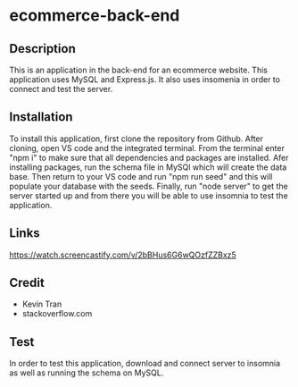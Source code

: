 # ecommerce-back-end

## Description 
This is an application in the back-end for an ecommerce website. This application uses MySQL and Express.js. It also uses insomenia in order to connect and test the server. 

## Installation 
To install this application, first clone the repository from Github. After cloning, open VS code and the integrated terminal. From the terminal enter "npm i" to make sure that all dependencies and packages are installed. Afer installing packages, run the schema file in MySQl which will create the data base. Then return to your VS code and run "npm run seed" and this will populate your database with the seeds. Finally, run "node server" to get the server started up and from there you will be able to use insomnia to test the application.

## Links 
https://watch.screencastify.com/v/2bBHus6G6wQOzfZZBxz5

## Credit
- Kevin Tran 
- stackoverflow.com


## Test
In order to test this application, download and connect server to insomnia as well as running the schema on MySQL.
